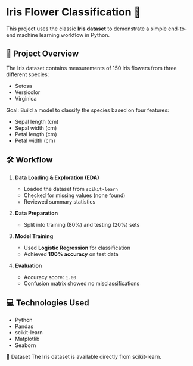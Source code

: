 # Iris Flower Classification 🌸

This project uses the classic **Iris dataset** to demonstrate a simple end-to-end machine learning workflow in Python.

## 📌 Project Overview
The Iris dataset contains measurements of 150 iris flowers from three different species:
- Setosa
- Versicolor
- Virginica

Goal: Build a model to classify the species based on four features:
- Sepal length (cm)
- Sepal width (cm)
- Petal length (cm)
- Petal width (cm)

## 🛠 Workflow
1. **Data Loading & Exploration (EDA)**  
   - Loaded the dataset from `scikit-learn`  
   - Checked for missing values (none found)  
   - Reviewed summary statistics  

2. **Data Preparation**  
   - Split into training (80%) and testing (20%) sets  

3. **Model Training**  
   - Used **Logistic Regression** for classification  
   - Achieved **100% accuracy** on test data  

4. **Evaluation**  
   - Accuracy score: `1.00`  
   - Confusion matrix showed no misclassifications  


## 💻 Technologies Used
- Python
- Pandas
- scikit-learn
- Matplotlib
- Seaborn

📂 Dataset
The Iris dataset is available directly from scikit-learn.
